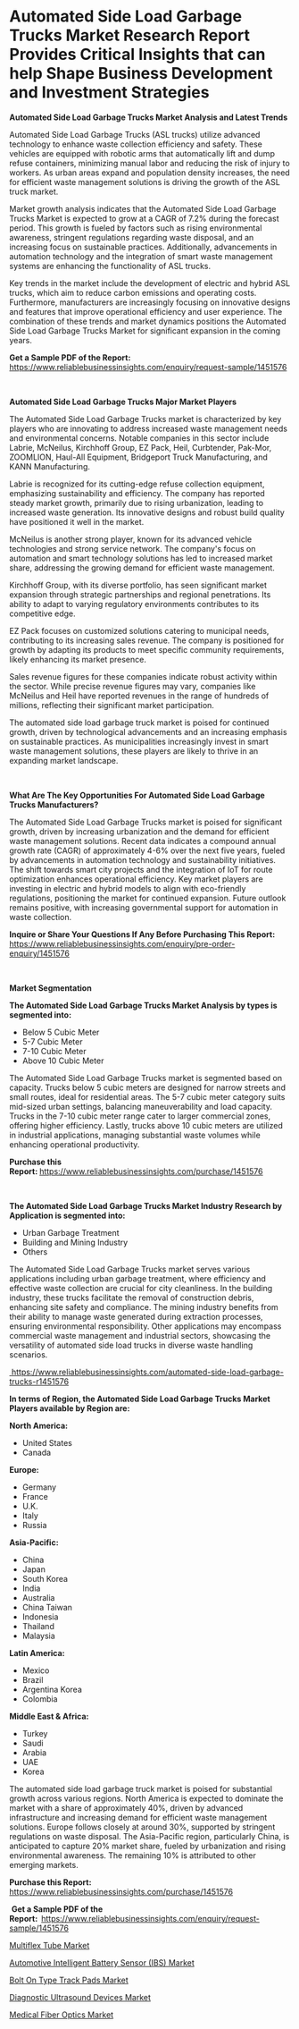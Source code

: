<p><h1>Automated Side Load Garbage Trucks Market Research Report Provides Critical Insights that can help Shape Business Development and Investment Strategies</h1></p><p><strong>Automated Side Load Garbage Trucks Market Analysis and Latest Trends</strong></p>
<p><p>Automated Side Load Garbage Trucks (ASL trucks) utilize advanced technology to enhance waste collection efficiency and safety. These vehicles are equipped with robotic arms that automatically lift and dump refuse containers, minimizing manual labor and reducing the risk of injury to workers. As urban areas expand and population density increases, the need for efficient waste management solutions is driving the growth of the ASL truck market.</p><p>Market growth analysis indicates that the Automated Side Load Garbage Trucks Market is expected to grow at a CAGR of 7.2% during the forecast period. This growth is fueled by factors such as rising environmental awareness, stringent regulations regarding waste disposal, and an increasing focus on sustainable practices. Additionally, advancements in automation technology and the integration of smart waste management systems are enhancing the functionality of ASL trucks.</p><p>Key trends in the market include the development of electric and hybrid ASL trucks, which aim to reduce carbon emissions and operating costs. Furthermore, manufacturers are increasingly focusing on innovative designs and features that improve operational efficiency and user experience. The combination of these trends and market dynamics positions the Automated Side Load Garbage Trucks Market for significant expansion in the coming years.</p></p>
<p><strong>Get a Sample PDF of the Report:&nbsp;</strong> <a href="https://www.reliablebusinessinsights.com/enquiry/request-sample/1451576?utm_campaign=84&utm_medium=2&utm_source=Github&utm_content=ia&utm_term=03112024&utm_id=automated-side-load-garbage-trucks">https://www.reliablebusinessinsights.com/enquiry/request-sample/1451576</a></p>
<p>&nbsp;</p>
<p><strong>Automated Side Load Garbage Trucks Major Market Players</strong></p>
<p><p>The Automated Side Load Garbage Trucks market is characterized by key players who are innovating to address increased waste management needs and environmental concerns. Notable companies in this sector include Labrie, McNeilus, Kirchhoff Group, EZ Pack, Heil, Curbtender, Pak-Mor, ZOOMLION, Haul-All Equipment, Bridgeport Truck Manufacturing, and KANN Manufacturing.</p><p>Labrie is recognized for its cutting-edge refuse collection equipment, emphasizing sustainability and efficiency. The company has reported steady market growth, primarily due to rising urbanization, leading to increased waste generation. Its innovative designs and robust build quality have positioned it well in the market.</p><p>McNeilus is another strong player, known for its advanced vehicle technologies and strong service network. The company's focus on automation and smart technology solutions has led to increased market share, addressing the growing demand for efficient waste management.</p><p>Kirchhoff Group, with its diverse portfolio, has seen significant market expansion through strategic partnerships and regional penetrations. Its ability to adapt to varying regulatory environments contributes to its competitive edge.</p><p>EZ Pack focuses on customized solutions catering to municipal needs, contributing to its increasing sales revenue. The company is positioned for growth by adapting its products to meet specific community requirements, likely enhancing its market presence.</p><p>Sales revenue figures for these companies indicate robust activity within the sector. While precise revenue figures may vary, companies like McNeilus and Heil have reported revenues in the range of hundreds of millions, reflecting their significant market participation.</p><p>The automated side load garbage truck market is poised for continued growth, driven by technological advancements and an increasing emphasis on sustainable practices. As municipalities increasingly invest in smart waste management solutions, these players are likely to thrive in an expanding market landscape.</p></p>
<p>&nbsp;</p>
<p><strong>What Are The Key Opportunities For Automated Side Load Garbage Trucks Manufacturers?</strong></p>
<p><p>The Automated Side Load Garbage Trucks market is poised for significant growth, driven by increasing urbanization and the demand for efficient waste management solutions. Recent data indicates a compound annual growth rate (CAGR) of approximately 4-6% over the next five years, fueled by advancements in automation technology and sustainability initiatives. The shift towards smart city projects and the integration of IoT for route optimization enhances operational efficiency. Key market players are investing in electric and hybrid models to align with eco-friendly regulations, positioning the market for continued expansion. Future outlook remains positive, with increasing governmental support for automation in waste collection.</p></p>
<p><strong>Inquire or Share Your Questions If Any Before Purchasing This Report:</strong> <a href="https://www.reliablebusinessinsights.com/enquiry/pre-order-enquiry/1451576?utm_campaign=84&utm_medium=2&utm_source=Github&utm_content=ia&utm_term=03112024&utm_id=automated-side-load-garbage-trucks">https://www.reliablebusinessinsights.com/enquiry/pre-order-enquiry/1451576</a></p>
<p>&nbsp;</p>
<p><strong>Market Segmentation</strong></p>
<p><strong>The Automated Side Load Garbage Trucks Market Analysis by types is segmented into:</strong></p>
<p><ul><li>Below 5 Cubic Meter</li><li>5-7 Cubic Meter</li><li>7-10 Cubic Meter</li><li>Above 10 Cubic Meter</li></ul></p>
<p><p>The Automated Side Load Garbage Trucks market is segmented based on capacity. Trucks below 5 cubic meters are designed for narrow streets and small routes, ideal for residential areas. The 5-7 cubic meter category suits mid-sized urban settings, balancing maneuverability and load capacity. Trucks in the 7-10 cubic meter range cater to larger commercial zones, offering higher efficiency. Lastly, trucks above 10 cubic meters are utilized in industrial applications, managing substantial waste volumes while enhancing operational productivity.</p></p>
<p><strong>Purchase this Report:&nbsp;</strong><a href="https://www.reliablebusinessinsights.com/purchase/1451576?utm_campaign=84&utm_medium=2&utm_source=Github&utm_content=ia&utm_term=03112024&utm_id=automated-side-load-garbage-trucks">https://www.reliablebusinessinsights.com/purchase/1451576</a></p>
<p>&nbsp;</p>
<p><strong>The Automated Side Load Garbage Trucks Market Industry Research by Application is segmented into:</strong></p>
<p><ul><li>Urban Garbage Treatment</li><li>Building and Mining Industry</li><li>Others</li></ul></p>
<p><p>The Automated Side Load Garbage Trucks market serves various applications including urban garbage treatment, where efficiency and effective waste collection are crucial for city cleanliness. In the building industry, these trucks facilitate the removal of construction debris, enhancing site safety and compliance. The mining industry benefits from their ability to manage waste generated during extraction processes, ensuring environmental responsibility. Other applications may encompass commercial waste management and industrial sectors, showcasing the versatility of automated side load trucks in diverse waste handling scenarios.</p></p>
<p><a href="https://www.reliablebusinessinsights.com/automated-side-load-garbage-trucks-r1451576?utm_campaign=84&utm_medium=2&utm_source=Github&utm_content=ia&utm_term=03112024&utm_id=automated-side-load-garbage-trucks">&nbsp;https://www.reliablebusinessinsights.com/automated-side-load-garbage-trucks-r1451576</a></p>
<p><strong>In terms of Region, the Automated Side Load Garbage Trucks Market Players available by Region are:</strong></p>
<p>
    <p> <strong> North America: </strong>
        <ul>
            <li>United States</li>
            <li>Canada</li>
        </ul>
        </p> 
    <p> <strong> Europe: </strong>
        <ul>
            <li>Germany</li>
            <li>France</li>
            <li>U.K.</li>
            <li>Italy</li>
            <li>Russia</li>
        </ul>
        </p> 
    <p> <strong> Asia-Pacific: </strong>
        <ul>
            <li>China</li>
            <li>Japan</li>
            <li>South Korea</li>
            <li>India</li>
            <li>Australia</li>
            <li>China Taiwan</li>
            <li>Indonesia</li>
            <li>Thailand</li>
            <li>Malaysia</li>
        </ul>
        </p> 
    <p> <strong> Latin America: </strong>
        <ul>
            <li>Mexico</li>
            <li>Brazil</li>
            <li>Argentina Korea</li>
            <li>Colombia</li>
        </ul>
        </p> 
    <p> <strong> Middle East & Africa: </strong>
        <ul>
            <li>Turkey</li>
            <li>Saudi</li>
            <li>Arabia</li>
            <li>UAE</li>
            <li>Korea</li>
        </ul>
    </p>
    </p>
<p><p>The automated side load garbage truck market is poised for substantial growth across various regions. North America is expected to dominate the market with a share of approximately 40%, driven by advanced infrastructure and increasing demand for efficient waste management solutions. Europe follows closely at around 30%, supported by stringent regulations on waste disposal. The Asia-Pacific region, particularly China, is anticipated to capture 20% market share, fueled by urbanization and rising environmental awareness. The remaining 10% is attributed to other emerging markets.</p></p>
<p><strong>Purchase this Report: </strong><a href="https://www.reliablebusinessinsights.com/purchase/1451576?utm_campaign=84&utm_medium=2&utm_source=Github&utm_content=ia&utm_term=03112024&utm_id=automated-side-load-garbage-trucks">https://www.reliablebusinessinsights.com/purchase/1451576</a></p>
<p>&nbsp;<strong>Get a Sample PDF of the Report:&nbsp;&nbsp;</strong><a href="https://www.reliablebusinessinsights.com/enquiry/request-sample/1451576?utm_campaign=84&utm_medium=2&utm_source=Github&utm_content=ia&utm_term=03112024&utm_id=automated-side-load-garbage-trucks">https://www.reliablebusinessinsights.com/enquiry/request-sample/1451576</a></p>
<p><strong></strong></p>
<p><p><a href="https://medium.com/@taketakyriffecd/multiflex-tube-market-%E3%81%AE%E3%82%B0%E3%83%AD%E3%83%BC%E3%83%90%E3%83%AB%E5%B8%82%E5%A0%B4%E6%A6%82%E8%A6%81%E3%81%AF-%E4%B8%96%E7%95%8C%E3%81%8A%E3%82%88%E3%81%B3%E4%B8%BB%E8%A6%81%E5%B8%82%E5%A0%B4%E3%81%AB%E3%81%8A%E3%81%91%E3%82%8B%E6%A5%AD%E7%95%8C%E3%81%AB%E5%BD%B1%E9%9F%BF%E3%82%92%E4%B8%8E%E3%81%88%E3%82%8B%E4%B8%BB%E8%A6%81%E3%81%AA%E3%83%88%E3%83%AC%E3%83%B3%E3%83%89%E3%81%AB%E3%81%A4%E3%81%84%E3%81%A6-%E7%8B%AC%E8%87%AA%E3%81%AE%E8%A6%96%E7%82%B9%E3%82%92%E6%8F%90%E4%BE%9B%E3%81%97%E3%81%BE%E3%81%99-cae240446afa?utm_campaign=84&utm_medium=2&utm_source=Github&utm_content=ia&utm_term=03112024&utm_id=automated-side-load-garbage-trucks">Multiflex Tube Market</a></p><p><a href="https://github.com/akrenkthongy/Market-Research-Report-List-1/blob/main/automotive-intelligent-battery-sensor-ibs-market.md?utm_campaign=84&utm_medium=2&utm_source=Github&utm_content=ia&utm_term=03112024&utm_id=automated-side-load-garbage-trucks">Automotive Intelligent Battery Sensor (IBS) Market</a></p><p><a href="https://www.linkedin.com/pulse/global-bolt-type-track-pads-market-analysis-key-trends-future-wv2qf?utm_campaign=84&utm_medium=2&utm_source=Github&utm_content=ia&utm_term=03112024&utm_id=automated-side-load-garbage-trucks">Bolt On Type Track Pads Market</a></p><p><a href="https://issuu.com/reportprime-2/docs/diagnostic-ultrasound-devices-marke_46c93502e51a0e?utm_campaign=84&utm_medium=2&utm_source=Github&utm_content=ia&utm_term=03112024&utm_id=automated-side-load-garbage-trucks">Diagnostic Ultrasound Devices Market</a></p><p><a href="https://issuu.com/reportprime-2/docs/medical-fiber-optics-market-size-20_166076f63221f1?utm_campaign=84&utm_medium=2&utm_source=Github&utm_content=ia&utm_term=03112024&utm_id=automated-side-load-garbage-trucks">Medical Fiber Optics Market</a></p></p>